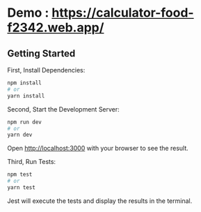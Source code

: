 # Demo : https://calculator-food-f2342.web.app/

## Getting Started

First, Install Dependencies:

```bash
npm install
# or
yarn install
```

Second, Start the Development Server:

```bash
npm run dev
# or
yarn dev
```

Open [http://localhost:3000](http://localhost:3000) with your browser to see the result.

Third, Run Tests:

```bash
npm test
# or
yarn test
```

Jest will execute the tests and display the results in the terminal.
